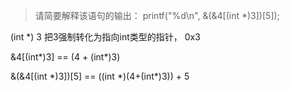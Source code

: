 > 请简要解释该语句的输出： printf("%d\n", &(&4[(int *)3])[5]);

(int *) 3 把3强制转化为指向int类型的指针， 0x3

&4[(int\*)3] == (4 + (int\*)3) 

 &(&4[(int *)3])[5] == ((int \*)(4+(int\*)3)) + 5